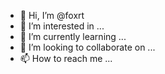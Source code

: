 - 👋 Hi, I’m @foxrt
- 👀 I’m interested in ...
- 🌱 I’m currently learning ...
- 💞️ I’m looking to collaborate on ...
- 📫 How to reach me ...

<!---
foxrt/foxrt is a ✨ special ✨ repository because its `README.md` (this file) appears on your GitHub profile.
You can click the Preview link to take a look at your changes.
--->
